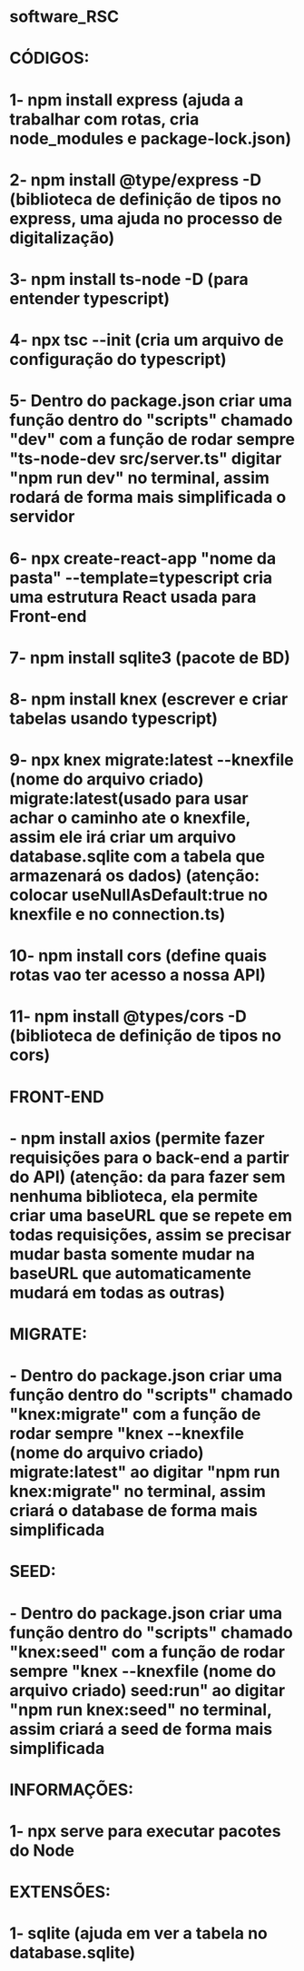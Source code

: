 # software_RSC

# CÓDIGOS:

# 1- npm install express (ajuda a trabalhar com rotas, cria node_modules e package-lock.json)

# 2- npm install @type/express -D (biblioteca de definição de tipos no express, uma ajuda no processo de digitalização)

# 3- npm install ts-node -D (para entender typescript)

# 4- npx tsc --init (cria um arquivo de configuração do typescript)

# 5- Dentro do package.json criar uma função dentro do "scripts" chamado "dev" com a função de rodar sempre "ts-node-dev src/server.ts" digitar "npm run dev" no terminal, assim rodará de forma mais simplificada o servidor

# 6- npx create-react-app "nome da pasta" --template=typescript cria uma estrutura React usada para Front-end

# 7- npm install sqlite3 (pacote de BD)

# 8- npm install knex (escrever e criar tabelas usando typescript)

# 9- npx knex migrate:latest --knexfile (nome do arquivo criado) migrate:latest(usado para usar achar o caminho ate o knexfile, assim ele irá criar um arquivo database.sqlite com a tabela que armazenará os dados) (atenção: colocar useNullAsDefault:true no knexfile e no connection.ts)

# 10- npm install cors (define quais rotas vao ter acesso a nossa API)

# 11- npm install @types/cors -D (biblioteca de definição de tipos no cors)

# FRONT-END
# - npm install axios (permite fazer requisições para o back-end a partir do API) (atenção: da para fazer sem nenhuma biblioteca, ela permite criar uma baseURL que se repete em todas requisições, assim se precisar mudar basta somente mudar na baseURL que automaticamente mudará em todas as outras)

# MIGRATE:
# - Dentro do package.json criar uma função dentro do "scripts" chamado "knex:migrate" com a função de rodar sempre "knex --knexfile (nome do arquivo criado) migrate:latest" ao digitar "npm run knex:migrate" no terminal, assim criará o database de forma mais simplificada

# SEED:
# - Dentro do package.json criar uma função dentro do "scripts" chamado "knex:seed" com a função de rodar sempre "knex --knexfile (nome do arquivo criado) seed:run" ao digitar "npm run knex:seed" no terminal, assim criará a seed de forma mais simplificada

# INFORMAÇÕES:
# 1- npx serve para executar pacotes do Node

# EXTENSÕES:
# 1- sqlite (ajuda em ver a tabela no database.sqlite)